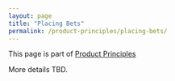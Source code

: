 ```yaml
---
layout: page
title: "Placing Bets"
permalink: /product-principles/placing-bets/
---
```


This page is part of [Product Principles](/product-principles/)

More details TBD.